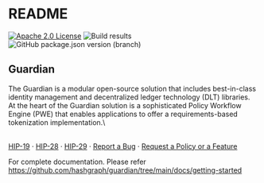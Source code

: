 # README

[![Apache 2.0 License](https://img.shields.io/hexpm/l/apa)](LICENSE) ![Build results](https://github.com/hashgraph/guardian/actions/workflows/main.yml/badge.svg?branch=main) ![GitHub package.json version (branch)](https://img.shields.io/github/package-json/v/hashgraph/guardian/master/ui-service?label=version)

## Guardian

The Guardian is a modular open-source solution that includes best-in-class identity management and decentralized ledger technology (DLT) libraries. At the heart of the Guardian solution is a sophisticated Policy Workflow Engine (PWE) that enables applications to offer a requirements-based tokenization implementation.\


\
[HIP-19](https://github.com/hashgraph/hedera-improvement-proposal/blob/master/HIP/hip-19.md) · [HIP-28](https://github.com/hashgraph/hedera-improvement-proposal/blob/master/HIP/hip-28.md) · [HIP-29](https://github.com/hashgraph/hedera-improvement-proposal/blob/master/HIP/hip-29.md) · [Report a Bug](https://github.com/hashgraph/guardian/issues) · [Request a Policy or a Feature](https://github.com/hashgraph/guardian/issues)

For complete documentation. Please refer https://github.com/hashgraph/guardian/tree/main/docs/getting-started

[license-url]: https://github.com/hashgraph/guardian/blob/main/LICENSE
